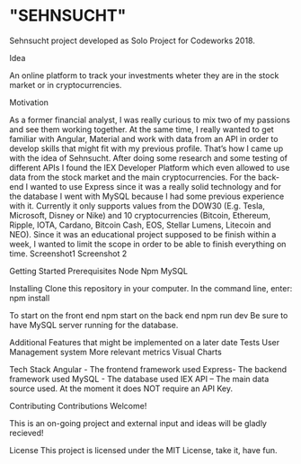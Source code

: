 # "SEHNSUCHT"
Sehnsucht project developed as Solo Project for Codeworks 2018.

Idea

An online platform to track your investments wheter they are in the stock market or in cryptocurrencies.

Motivation

As a former financial analyst, I was really curious to mix two of my passions and see them working together. At the same time, I really wanted to get familiar with Angular, Material and work with data from an API in order to develop skills that might fit with my previous profile.
That’s how I came up with the idea of Sehnsucht.  After doing some research and some testing of different APIs I found the IEX Developer Platform which even allowed to use data from the stock market and the main cryptocurrencies.
For the back-end I wanted to use Express since it was a really solid technology and for the database I went with MySQL because I had some previous experience with it.
Currently it only supports values from the DOW30 (E.g. Tesla, Microsoft, Disney or Nike) and 10 cryptocurrencies (Bitcoin, Ethereum, Ripple, IOTA, Cardano, Bitcoin Cash, EOS, Stellar Lumens, Litecoin and NEO).
Since it was an educational project supposed to be finish within a week, I wanted to  limit the scope in order to be able to finish everything on time.
Screenshot1
Screenshot 2


Getting Started
Prerequisites
Node
Npm
MySQL 

Installing
Clone this repository in your computer.
In the command line, enter:
npm install

To start
on the front end
npm start
on the back end
npm run dev
Be sure to have MySQL server running for the database.

Additional Features that might be implemented on a later date
Tests
User Management system
More relevant metrics
Visual Charts 

Tech Stack
Angular - The frontend framework used
Express- The backend framework used
MySQL - The database used
IEX API – The main data source used. At the moment it does NOT require an API Key.

Contributing
Contributions Welcome!

This is an on-going project and external input and ideas will be gladly recieved!

License
This project is licensed under the MIT License, take it, have fun.
